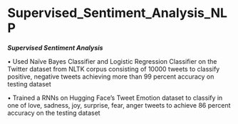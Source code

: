 # Supervised_Sentiment_Analysis_NLP

***Supervised Sentiment Analysis***

•	Used Naïve Bayes Classifier and Logistic Regression Classifier on the Twitter dataset from NLTK corpus consisting of 10000 tweets to classify positive, negative tweets achieving more than 99 percent accuracy on testing dataset

•	Trained a RNNs on Hugging Face’s Tweet Emotion dataset to classify in one of love, sadness, joy, surprise, fear, anger tweets to achieve 86 percent accuracy on the testing dataset 
